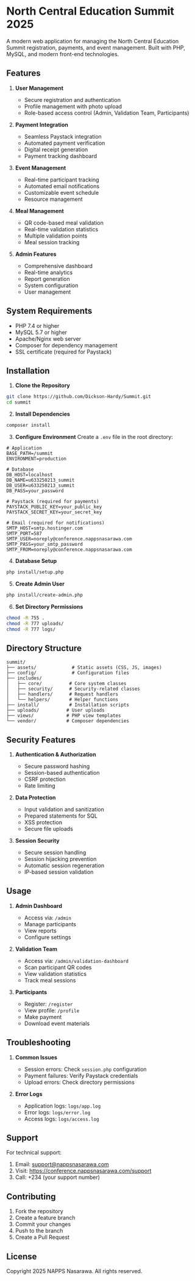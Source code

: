 # North Central Education Summit 2025

A modern web application for managing the North Central Education Summit registration, payments, and event management. Built with PHP, MySQL, and modern front-end technologies.

## Features

1. **User Management**
   - Secure registration and authentication
   - Profile management with photo upload
   - Role-based access control (Admin, Validation Team, Participants)

2. **Payment Integration**
   - Seamless Paystack integration
   - Automated payment verification
   - Digital receipt generation
   - Payment tracking dashboard

3. **Event Management**
   - Real-time participant tracking
   - Automated email notifications
   - Customizable event schedule
   - Resource management

4. **Meal Management**
   - QR code-based meal validation
   - Real-time validation statistics
   - Multiple validation points
   - Meal session tracking

5. **Admin Features**
   - Comprehensive dashboard
   - Real-time analytics
   - Report generation
   - System configuration
   - User management

## System Requirements

- PHP 7.4 or higher
- MySQL 5.7 or higher
- Apache/Nginx web server
- Composer for dependency management
- SSL certificate (required for Paystack)

## Installation

1. **Clone the Repository**
```bash
git clone https://github.com/Dickson-Hardy/Summit.git
cd summit
```

2. **Install Dependencies**
```bash
composer install
```

3. **Configure Environment**
Create a `.env` file in the root directory:
```env
# Application
BASE_PATH=/summit
ENVIRONMENT=production

# Database
DB_HOST=localhost
DB_NAME=u633250213_summit
DB_USER=u633250213_summit
DB_PASS=your_password

# Paystack (required for payments)
PAYSTACK_PUBLIC_KEY=your_public_key
PAYSTACK_SECRET_KEY=your_secret_key

# Email (required for notifications)
SMTP_HOST=smtp.hostinger.com
SMTP_PORT=587
SMTP_USER=noreply@conference.nappsnasarawa.com
SMTP_PASS=your_smtp_password
SMTP_FROM=noreply@conference.nappsnasarawa.com
```

4. **Database Setup**
```bash
php install/setup.php
```

5. **Create Admin User**
```bash
php install/create-admin.php
```

6. **Set Directory Permissions**
```bash
chmod -R 755 .
chmod -R 777 uploads/
chmod -R 777 logs/
```

## Directory Structure

```
summit/
├── assets/             # Static assets (CSS, JS, images)
├── config/             # Configuration files
├── includes/
│   ├── core/          # Core system classes
│   ├── security/      # Security-related classes
│   ├── handlers/      # Request handlers
│   └── helpers/       # Helper functions
├── install/           # Installation scripts
├── uploads/          # User uploads
├── views/            # PHP view templates
└── vendor/           # Composer dependencies
```

## Security Features

1. **Authentication & Authorization**
   - Secure password hashing
   - Session-based authentication
   - CSRF protection
   - Rate limiting

2. **Data Protection**
   - Input validation and sanitization
   - Prepared statements for SQL
   - XSS protection
   - Secure file uploads

3. **Session Security**
   - Secure session handling
   - Session hijacking prevention
   - Automatic session regeneration
   - IP-based session validation

## Usage

1. **Admin Dashboard**
   - Access via: `/admin`
   - Manage participants
   - View reports
   - Configure settings

2. **Validation Team**
   - Access via: `/admin/validation-dashboard`
   - Scan participant QR codes
   - View validation statistics
   - Track meal sessions

3. **Participants**
   - Register: `/register`
   - View profile: `/profile`
   - Make payment
   - Download event materials

## Troubleshooting

1. **Common Issues**
   - Session errors: Check `session.php` configuration
   - Payment failures: Verify Paystack credentials
   - Upload errors: Check directory permissions

2. **Error Logs**
   - Application logs: `logs/app.log`
   - Error logs: `logs/error.log`
   - Access logs: `logs/access.log`

## Support

For technical support:
1. Email: support@nappsnasarawa.com
2. Visit: https://conference.nappsnasarawa.com/support
3. Call: +234 (your support number)

## Contributing

1. Fork the repository
2. Create a feature branch
3. Commit your changes
4. Push to the branch
5. Create a Pull Request

## License

Copyright 2025 NAPPS Nasarawa. All rights reserved.
